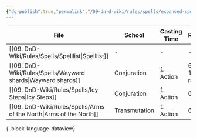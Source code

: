 ```yaml
---
{"dg-publish":true,"permalink":"/09-dn-d-wiki/rules/spells/expanded-spell-list/"}
---
```




| File                                                                  | School        | Casting Time | Range             | Components | Duration                      | Material Components | Concentration | Ritual | Source   |
| --------------------------------------------------------------------- | ------------- | ------------ | ----------------- | ---------- | ----------------------------- | ------------------- | ------------- | ------ | -------- |
| [[09. DnD-Wiki/Rules/Spells/Spelllist\|Spelllist]]                 | \-            | \-           | \-                | \-         | \-                            | \-                  | \-            | \-     | \-       |
| [[09. DnD-Wiki/Rules/Spells/Wayward shards\|Wayward shards]]       | Conjuration   | 1 Action     | 60ft, 15ft radius | V,S,M      | up to 10 Minutes              | a shard of glass    | n             | \-     | Homebrew |
| [[09. DnD-Wiki/Rules/Spells/Icy Steps\|Icy Steps]]                 | Conjuration   | 1 Action     | 60ft              | V,S        | up to 10 Minutes              | \-                  | \-            | \-     | Homebrew |
| [[09. DnD-Wiki/Rules/Spells/Arms of the North\|Arms of the North]] | Transmutation | 1 Action     | 60ft              | V,S,M      | Concentration, up to 1 minute | a drop of Water     | yes           | \-     | Homebrew |

{ .block-language-dataview}

